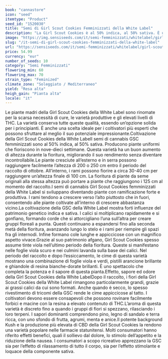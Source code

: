 ```yaml
---
book: "cannastore"
icon: "seed"
itemtype: "Product"
seed_id: "1520030"
title: "Semi di Girl Scout Cookies Femminizzati della White Label"
description: "La Girl Scout Cookies è al 50% indica, al 50% sativa. È un’ottima varietà californiana, con un profumo di pino e agrumi. L’effetto è rilassante e loquace."
image: "https://img.sensiseeds.com/it/semi-femminizzati/whitelabel/girl-scout-cookies-image.png"
slug: "/it-semi-di-girl-scout-cookies-femminizzati-della-white-label"
url: "https://sensiseeds.com/it/semi-femminizzati/whitelabel/girl-scout-cookies?a_aid=cannastore"
price: 54.99
currency: "eur"
number_of_seeds: 10
category: "Semi Femminizzati"
flowering_min: 60
flowering_max: 70
strain_type: "Feminized"
climate_zone: "Soleggiato / Mediterraneo"
yield: "Resa alta"
heigh_gain: "Pianta alta"
locale: "it"
---
```

Le piante madri della Girl Scout Cookies della White Label sono rinomate per la scarsa necessità di cure, le varietà produttive e gli elevati livelli di THC. La varietà conserva tutte queste qualità, essendo un’opzione solida per i principianti. È anche una scelta ideale per i coltivatori più esperti che possono sfruttare al meglio il suo potenziale impressionante.Coltivazione della Girl Scout Cookies della White LabelI semi di cannabis GSC femminizzati sono al 50% indica, al 50% sativa. Producono piante uniformi che fioriscono in nove-dieci settimane. Questa varietà ha un buon aumento di altezza durante la fioritura, migliorando il suo rendimento senza diventare incontrollabile.Le piante cresciute all’esterno e in serra possono raggiungere facilmente l’altezza di 200 o 250 cm entro il periodo del raccolto di ottobre. All’interno, i rami possono fiorire a circa 30-40 cm per raggiungere un’altezza finale di 100 cm. La fioritura di piante da seme originali alla stessa altezza può portare a piante che raggiungono i 125 cm al momento del raccolto.I semi di cannabis Girl Scout Cookies femminizzati della White Label si sviluppano diventando piante con ramificazione forte e produttiva. I rami tendono a crescere verso l’alto piuttosto che in fuori, consentendo alle piante coltivate all’interno di crescere abbastanza vicino.La coltivazione della GSC della White Label mostra forti influenze del patrimonio genetico indica e sativa. I calici si moltiplicano rapidamente e si gonfiano, formando corde che si attorcigliano l’una sull’altra per creare gruppi floreali a punta. Questi continuano a espandersi fino alla seconda metà della fioritura, avanzando lungo lo stelo e i rami per riempire gli spazi fra gli internodi. Infine formano cole lunghe e appiccicose con un magnifico aspetto vivace.Grazie al suo patrimonio afgano, Girl Scout Cookies spesso assume tinte viola nell’ultimo periodo della fioritura. Queste si manifestano nelle foglie viola scuro e nei culmini lavanda sulla base dei calici. Nel periodo del raccolto e dopo l’essiccamento, le cime di questa varietà mostrano una combinazione di foglie viola e verdi, pistilli arancione brillante e ghiandole di resina bianche-dorate brillanti. È uno spettacolo che completa la potenza e il sapore di questa pianta.Effetto, sapore ed odore della Girl Scout Cookies della White LabelDopo il raccolto, i fiori della Girl Scout Cookies della White Label rimangono particolarmente grandi, grazie ai grassi calici da cui sono formati. Anche quando è secco, lo spesso rivestimento di tricomi della GSC rende le cime appiccicose al tatto. I coltivatori devono essere consapevoli che possono rovinare facilmente forbici e macine con la resina a elevato contenuto di THC.L’aroma di questa varietà è discreto fino a quando i gruppi di fiori si spezzano, rilasciando i loro terpeni. I sapori dominanti comprendono pino, legno di sandalo e terra ricca, con uno sfondo di frutta, agrumi, menta e anice.Il potente background Kush e la produzione più elevata di CBD della Girl Scout Cookies la rendono una varietà popolare nelle farmacie statunitensi. Molti consumatori hanno riferito effetti benefici, quali il sollievo dal dolore, lo stimolo dell’appetito e la riduzione della nausea. I consumatori a scopo ricreativo apprezzano la GSC sia per l’effetto di rilassamento di tutto il corpo, sia per l’effetto stimolante e loquace della componente sativa.
